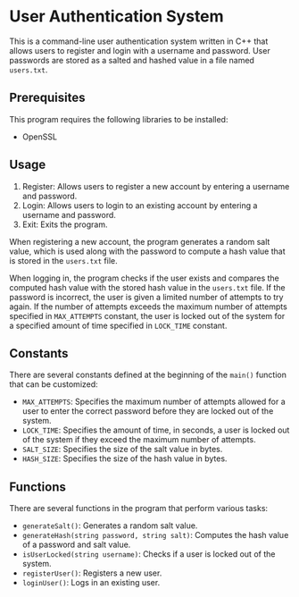 # User Authentication System

This is a command-line user authentication system written in C++ that allows users to register and login with a username and password. User passwords are stored as a salted and hashed value in a file named `users.txt`. 

## Prerequisites

This program requires the following libraries to be installed:

- OpenSSL


## Usage


1. Register: Allows users to register a new account by entering a username and password.
2. Login: Allows users to login to an existing account by entering a username and password.
3. Exit: Exits the program.

When registering a new account, the program generates a random salt value, which is used along with the password to compute a hash value that is stored in the `users.txt` file.

When logging in, the program checks if the user exists and compares the computed hash value with the stored hash value in the `users.txt` file. If the password is incorrect, the user is given a limited number of attempts to try again. If the number of attempts exceeds the maximum number of attempts specified in `MAX_ATTEMPTS` constant, the user is locked out of the system for a specified amount of time specified in `LOCK_TIME` constant.

## Constants

There are several constants defined at the beginning of the `main()` function that can be customized:

- `MAX_ATTEMPTS`: Specifies the maximum number of attempts allowed for a user to enter the correct password before they are locked out of the system.
- `LOCK_TIME`: Specifies the amount of time, in seconds, a user is locked out of the system if they exceed the maximum number of attempts.
- `SALT_SIZE`: Specifies the size of the salt value in bytes.
- `HASH_SIZE`: Specifies the size of the hash value in bytes.

## Functions

There are several functions in the program that perform various tasks:

- `generateSalt()`: Generates a random salt value.
- `generateHash(string password, string salt)`: Computes the hash value of a password and salt value.
- `isUserLocked(string username)`: Checks if a user is locked out of the system.
- `registerUser()`: Registers a new user.
- `loginUser()`: Logs in an existing user.

